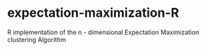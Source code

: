 # expectation-maximization-R
R implementation of the n - dimensional Expectation Maximization clustering Algorithm
